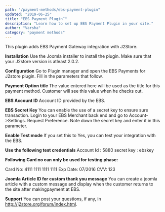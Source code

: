 ```yaml
---
path: "/payment-methods/ebs-payment-plugin"
updated: "2019-06-25"
title: "EBS Payment Plugin¨"
description: "Learn how to set up EBS Payment Plugin in your site."
author: "Varsha"
category: "payment methods"
---
```


This plugin adds EBS Payment Gateway integration with J2Store.

**Installation**
Use the Joomla installer to install the plugin. Make sure that your J2store version is atleast 2.0.2.

**Configuration**
Go to Plugin manager and open the EBS Payments for J2store plugin. Fill in the parameters that follow.

**Payment Option title**
The value entered here will be used as the title for this payment method. Customer will see this value when he checks out.

**EBS Account ID**
Account ID provided by the EBS.

**EBS Secret Key**
You can enable the use of a secret key to ensure sure transaction. Login to your EBS Merchant back end and go to Account->Settings. Request Preference. Note down the secret key and enter it in this parameter.

**Enable Test mode**
If you set this to Yes, you can test your integration with the EBS.

**Use the following test credentials**
Account Id : 5880
secret key : ebskey

**Following Card no can only be used for testing phase:**

Card No: 4111 1111 1111 1111
Exp Date: 07/2016
CVV: 123

**Joomla Article ID for custom thank you message**
You can create a joomla article with a custom message and display when the customer returns to the site after makingpayment at EBS.

**Support**
You can post your questions, if any, in http://j2store.org/forum/index.html.

